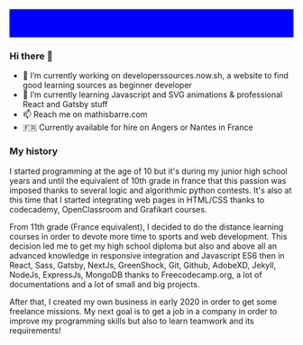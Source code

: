 <div style="width: auto; height: 50px; background-color: blue;"></div>
<img src="https://i.ibb.co/pyM1WSF/github-profil.gif" alt="">

### Hi there 👋

- 🔭 I’m currently working on developerssources.now.sh, a website to find good learning sources as beginner developer 
- 🌱 I’m currently learning Javascript and SVG animations & professional React and Gatsby stuff
- 📫 Reach me on mathisbarre.com
- 🇫🇷 Currently available for hire on Angers or Nantes in France

### My history

I started programming at the age of 10 but it's during my junior high school years and until the equivalent of 10th grade in france that this passion was imposed thanks to several logic and algorithmic python contests. It's also at this time that I started integrating web pages in HTML/CSS thanks to codecademy, OpenClassroom and Grafikart courses.

From 11th grade (France equivalent), I decided to do the distance learning courses in order to devote more time to sports and web development. This decision led me to get my high school diploma but also and above all an advanced knowledge in responsive integration and Javascript ES6 then in React, Sass, Gatsby, NextJs, GreenShock, Git, Github, AdobeXD, Jekyll, NodeJs, ExpressJs, MongoDB thanks to Freecodecamp.org, a lot of documentations and a lot of small and big projects.

After that, I created my own business in early 2020 in order to get some freelance missions.
My next goal is to get a job in a company in order to improve my programming skills but also to learn teamwork and its requirements!
